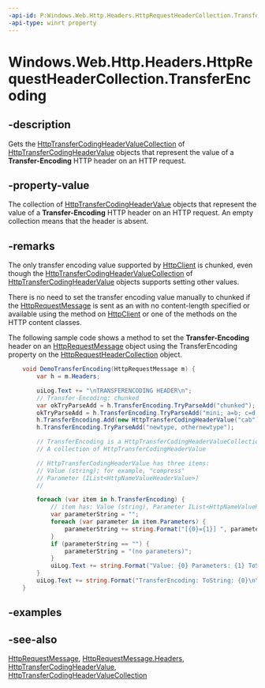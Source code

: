 ```yaml
---
-api-id: P:Windows.Web.Http.Headers.HttpRequestHeaderCollection.TransferEncoding
-api-type: winrt property
---
```


<!-- Property syntax
public Windows.Web.Http.Headers.HttpTransferCodingHeaderValueCollection TransferEncoding { get; }
-->

# Windows.Web.Http.Headers.HttpRequestHeaderCollection.TransferEncoding

## -description
Gets the [HttpTransferCodingHeaderValueCollection](httptransfercodingheadervaluecollection.md) of [HttpTransferCodingHeaderValue](httptransfercodingheadervalue.md) objects that represent the value of a **Transfer-Encoding** HTTP header on an HTTP request.

## -property-value
The collection of [HttpTransferCodingHeaderValue](httptransfercodingheadervalue.md) objects that represent the value of a **Transfer-Encoding** HTTP header on an HTTP request. An empty collection means that the header is absent.

## -remarks
The only transfer encoding value supported by [HttpClient](../windows.web.http/httpclient.md) is chunked, even though the [HttpTransferCodingHeaderValueCollection](httptransfercodingheadervaluecollection.md) of [HttpTransferCodingHeaderValue](httptransfercodingheadervalue.md) objects supports setting other values.

There is no need to set the transfer encoding value manually to chunked if the [HttpRequestMessage](../windows.web.http/httprequestmessage.md) is sent as an  with no content-length specified or available using the  method on [HttpClient](../windows.web.http/httpclient.md) or one of the  methods on the HTTP content classes.



The following sample code shows a method to set the **Transfer-Encoding** header on an [HttpRequestMessage](../windows.web.http/httprequestmessage.md) object using the TransferEncoding property on the [HttpRequestHeaderCollection](httprequestheadercollection.md) object.

```csharp
    void DemoTransferEncoding(HttpRequestMessage m) {
        var h = m.Headers;

        uiLog.Text += "\nTRANSFERENCODING HEADER\n";
        // Transfer-Encoding: chunked
        var okTryParseAdd = h.TransferEncoding.TryParseAdd("chunked");
        okTryParseAdd = h.TransferEncoding.TryParseAdd("mini; a=b; c=d; e=f");
        h.TransferEncoding.Add(new HttpTransferCodingHeaderValue("cab"));
        h.TransferEncoding.TryParseAdd("newtype, othernewtype");

        // TransferEncoding is a HttpTransferCodingHeaderValueCollection
        // A collection of HttpTransferCodingHeaderValue

        // HttpTransferCodingHeaderValue has three items:
        // Value (string); for example, "compress"
        // Parameter (IList<HttpNameValueHeaderValue>)
        //

        foreach (var item in h.TransferEncoding) {
            // item has: Value (string), Parameter IList<HttpNameValueHeaderValue>
            var parameterString = "";
            foreach (var parameter in item.Parameters) {
                parameterString += string.Format("[{0}={1}] ", parameter.Name, parameter.Value);
            }
            if (parameterString == "") {
                parameterString = "(no parameters)";
            } 
            uiLog.Text += string.Format("Value: {0} Parameters: {1} ToString: {2}\n", item.Value, parameterString, item.ToString());
        }
        uiLog.Text += string.Format("TransferEncoding: ToString: {0}\n\n", h.TransferEncoding.ToString());
    }

```



## -examples

## -see-also
[HttpRequestMessage](../windows.web.http/httprequestmessage.md), [HttpRequestMessage.Headers](../windows.web.http/httprequestmessage_headers.md), [HttpTransferCodingHeaderValue](httptransfercodingheadervalue.md), [HttpTransferCodingHeaderValueCollection](httptransfercodingheadervaluecollection.md)
